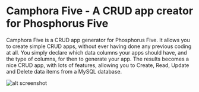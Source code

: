 
# Camphora Five - A CRUD app creator for Phosphorus Five

Camphora Five is a CRUD app generator for Phosphorus Five. It allows you to create simple CRUD apps, without
ever having done any previous coding at all. You simply declare which data columns your apps should have,
and the type of columns, for then to generate your app. The results becomes a nice CRUD app, with lots of
features, allowing you to Create, Read, Update and Delete data items from a MySQL database.

![alt screenshot](media/screenshots/screenshot-1)

